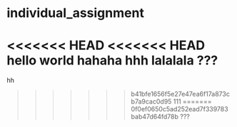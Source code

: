 # individual_assignment
<<<<<<< HEAD
<<<<<<< HEAD
hello world
hahaha
hhh
lalalala
???
=======
hh
>>>>>>> b41bfe1656f5e27e47ea6f17a873cb7a9cac0d95
111
=======
>>>>>>> 0f0ef0650c5ad252ead7f339783bab47d64fd78b
???